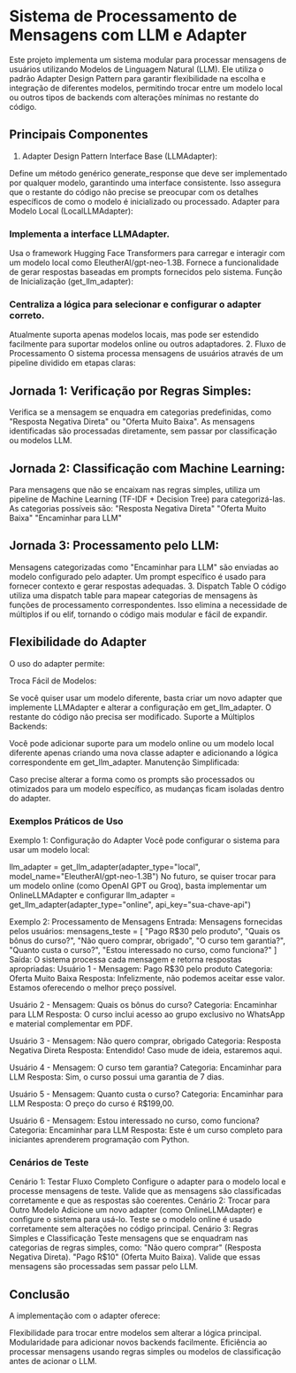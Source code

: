 # Sistema de Processamento de Mensagens com LLM e Adapter

Este projeto implementa um sistema modular para processar mensagens de usuários utilizando Modelos de Linguagem Natural (LLM). Ele utiliza o padrão Adapter Design Pattern para garantir flexibilidade na escolha e integração de diferentes modelos, permitindo trocar entre um modelo local ou outros tipos de backends com alterações mínimas no restante do código.

## Principais Componentes
1. Adapter Design Pattern
Interface Base (LLMAdapter):

Define um método genérico generate_response que deve ser implementado por qualquer modelo, garantindo uma interface consistente.
Isso assegura que o restante do código não precise se preocupar com os detalhes específicos de como o modelo é inicializado ou processado.
Adapter para Modelo Local (LocalLLMAdapter):

### Implementa a interface LLMAdapter.
Usa o framework Hugging Face Transformers para carregar e interagir com um modelo local como EleutherAI/gpt-neo-1.3B.
Fornece a funcionalidade de gerar respostas baseadas em prompts fornecidos pelo sistema.
Função de Inicialização (get_llm_adapter):

### Centraliza a lógica para selecionar e configurar o adapter correto.
Atualmente suporta apenas modelos locais, mas pode ser estendido facilmente para suportar modelos online ou outros adaptadores.
2. Fluxo de Processamento
O sistema processa mensagens de usuários através de um pipeline dividido em etapas claras:

## Jornada 1: Verificação por Regras Simples:

Verifica se a mensagem se enquadra em categorias predefinidas, como "Resposta Negativa Direta" ou "Oferta Muito Baixa".
As mensagens identificadas são processadas diretamente, sem passar por classificação ou modelos LLM.

## Jornada 2: Classificação com Machine Learning:

Para mensagens que não se encaixam nas regras simples, utiliza um pipeline de Machine Learning (TF-IDF + Decision Tree) para categorizá-las.
As categorias possíveis são:
"Resposta Negativa Direta"
"Oferta Muito Baixa"
"Encaminhar para LLM"

## Jornada 3: Processamento pelo LLM:

Mensagens categorizadas como "Encaminhar para LLM" são enviadas ao modelo configurado pelo adapter.
Um prompt específico é usado para fornecer contexto e gerar respostas adequadas.
3. Dispatch Table
O código utiliza uma dispatch table para mapear categorias de mensagens às funções de processamento correspondentes.
Isso elimina a necessidade de múltiplos if ou elif, tornando o código mais modular e fácil de expandir.

## Flexibilidade do Adapter
O uso do adapter permite:

Troca Fácil de Modelos:

Se você quiser usar um modelo diferente, basta criar um novo adapter que implemente LLMAdapter e alterar a configuração em get_llm_adapter.
O restante do código não precisa ser modificado.
Suporte a Múltiplos Backends:

Você pode adicionar suporte para um modelo online ou um modelo local diferente apenas criando uma nova classe adapter e adicionando a lógica correspondente em get_llm_adapter.
Manutenção Simplificada:

Caso precise alterar a forma como os prompts são processados ou otimizados para um modelo específico, as mudanças ficam isoladas dentro do adapter.

### Exemplos Práticos de Uso
Exemplo 1: Configuração do Adapter
Você pode configurar o sistema para usar um modelo local:

llm_adapter = get_llm_adapter(adapter_type="local", model_name="EleutherAI/gpt-neo-1.3B")
No futuro, se quiser trocar para um modelo online (como OpenAI GPT ou Groq), basta implementar um OnlineLLMAdapter e configurar
llm_adapter = get_llm_adapter(adapter_type="online", api_key="sua-chave-api")


Exemplo 2: Processamento de Mensagens
Entrada:
Mensagens fornecidas pelos usuários:
mensagens_teste = [
    "Pago R$30 pelo produto",
    "Quais os bônus do curso?",
    "Não quero comprar, obrigado",
    "O curso tem garantia?",
    "Quanto custa o curso?",
    "Estou interessado no curso, como funciona?"
]
Saída:
O sistema processa cada mensagem e retorna respostas apropriadas:
Usuário 1 - Mensagem: Pago R$30 pelo produto
Categoria: Oferta Muito Baixa
Resposta: Infelizmente, não podemos aceitar esse valor. Estamos oferecendo o melhor preço possível.

Usuário 2 - Mensagem: Quais os bônus do curso?
Categoria: Encaminhar para LLM
Resposta: O curso inclui acesso ao grupo exclusivo no WhatsApp e material complementar em PDF.

Usuário 3 - Mensagem: Não quero comprar, obrigado
Categoria: Resposta Negativa Direta
Resposta: Entendido! Caso mude de ideia, estaremos aqui.

Usuário 4 - Mensagem: O curso tem garantia?
Categoria: Encaminhar para LLM
Resposta: Sim, o curso possui uma garantia de 7 dias.

Usuário 5 - Mensagem: Quanto custa o curso?
Categoria: Encaminhar para LLM
Resposta: O preço do curso é R$199,00.

Usuário 6 - Mensagem: Estou interessado no curso, como funciona?
Categoria: Encaminhar para LLM
Resposta: Este é um curso completo para iniciantes aprenderem programação com Python.

### Cenários de Teste
Cenário 1: Testar Fluxo Completo
Configure o adapter para o modelo local e processe mensagens de teste.
Valide que as mensagens são classificadas corretamente e que as respostas são coerentes.
Cenário 2: Trocar para Outro Modelo
Adicione um novo adapter (como OnlineLLMAdapter) e configure o sistema para usá-lo.
Teste se o modelo online é usado corretamente sem alterações no código principal.
Cenário 3: Regras Simples e Classificação
Teste mensagens que se enquadram nas categorias de regras simples, como:
"Não quero comprar" (Resposta Negativa Direta).
"Pago R$10" (Oferta Muito Baixa).
Valide que essas mensagens são processadas sem passar pelo LLM.


## Conclusão
A implementação com o adapter oferece:

Flexibilidade para trocar entre modelos sem alterar a lógica principal.
Modularidade para adicionar novos backends facilmente.
Eficiência ao processar mensagens usando regras simples ou modelos de classificação antes de acionar o LLM.
